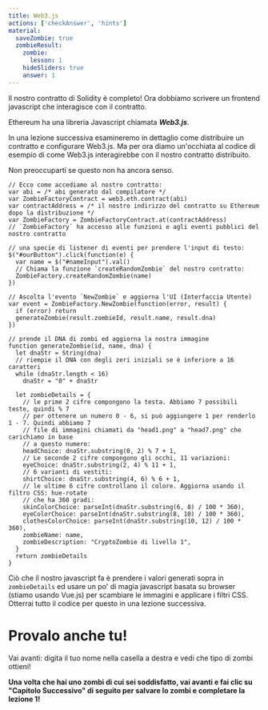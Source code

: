```yaml
---
title: Web3.js
actions: ['checkAnswer', 'hints']
material:
  saveZombie: true
  zombieResult:
    zombie:
      lesson: 1
    hideSliders: true
    answer: 1
---
```


Il nostro contratto di Solidity è completo! Ora dobbiamo scrivere un frontend javascript che interagisce con il contratto.

Ethereum ha una libreria Javascript chiamata **_Web3.js_**.

In una lezione successiva esamineremo in dettaglio come distribuire un contratto e configurare Web3.js. Ma per ora diamo un'occhiata al codice di esempio di come Web3.js interagirebbe con il nostro contratto distribuito.

Non preoccuparti se questo non ha ancora senso.

```
// Ecco come accediamo al nostro contratto:
var abi = /* abi generato dal compilatore */
var ZombieFactoryContract = web3.eth.contract(abi)
var contractAddress = /* il nostro indirizzo del contratto su Ethereum dopo la distribuzione */
var ZombieFactory = ZombieFactoryContract.at(contractAddress)
// `ZombieFactory` ha accesso alle funzioni e agli eventi pubblici del nostro contratto

// una specie di listener di eventi per prendere l'input di testo:
$("#ourButton").click(function(e) {
  var name = $("#nameInput").val()
  // Chiama la funzione `createRandomZombie` del nostro contratto:
  ZombieFactory.createRandomZombie(name)
})

// Ascolta l'evento `NewZombie` e aggiorna l'UI (Interfaccia Utente)
var event = ZombieFactory.NewZombie(function(error, result) {
  if (error) return
  generateZombie(result.zombieId, result.name, result.dna)
})

// prende il DNA di zombi ed aggiorna la nostra immagine
function generateZombie(id, name, dna) {
  let dnaStr = String(dna)
  // riempie il DNA con degli zeri iniziali se è inferiore a 16 caratteri
  while (dnaStr.length < 16)
    dnaStr = "0" + dnaStr

  let zombieDetails = {
    // le prime 2 cifre compongono la testa. Abbiamo 7 possibili teste, quindi % 7
    // per ottenere un numero 0 - 6, si può aggiungere 1 per renderlo 1 - 7. Quindi abbiamo 7
    // file di immagini chiamati da "head1.png" a "head7.png" che carichiamo in base
    // a questo numero:
    headChoice: dnaStr.substring(0, 2) % 7 + 1,
    // Le seconde 2 cifre compongono gli occhi, 11 variazioni:
    eyeChoice: dnaStr.substring(2, 4) % 11 + 1,
    // 6 varianti di vestiti:
    shirtChoice: dnaStr.substring(4, 6) % 6 + 1,
    // le ultime 6 cifre controllano il colore. Aggiorna usando il filtro CSS: hue-rotate
    // che ha 360 gradi:
    skinColorChoice: parseInt(dnaStr.substring(6, 8) / 100 * 360),
    eyeColorChoice: parseInt(dnaStr.substring(8, 10) / 100 * 360),
    clothesColorChoice: parseInt(dnaStr.substring(10, 12) / 100 * 360),
    zombieName: name,
    zombieDescription: "CryptoZombie di livello 1",
  }
  return zombieDetails
}
```

Ciò che il nostro javascript fa è prendere i valori generati sopra in `zombieDetails` ed usare un po' di magia javascript basata su browser (stiamo usando Vue.js) per scambiare le immagini e applicare i filtri CSS. Otterrai tutto il codice per questo in una lezione successiva.

# Provalo anche tu!

Vai avanti: digita il tuo nome nella casella a destra e vedi che tipo di zombi ottieni!

**Una volta che hai uno zombi di cui sei soddisfatto, vai avanti e fai clic su "Capitolo Successivo" di seguito per salvare lo zombi e completare la lezione 1!**
